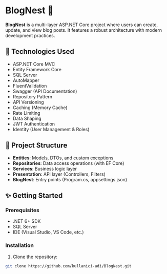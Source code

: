 # BlogNest 📝

**BlogNest** is a multi-layer ASP.NET Core project where users can create, update, and view blog posts. It features a robust architecture with modern development practices.

## 🔧 Technologies Used

- ASP.NET Core MVC  
- Entity Framework Core  
- SQL Server  
- AutoMapper  
- FluentValidation  
- Swagger (API Documentation)  
- Repository Pattern  
- API Versioning  
- Caching (Memory Cache)  
- Rate Limiting  
- Data Shaping  
- JWT Authentication  
- Identity (User Management & Roles)

## 📁 Project Structure

- **Entities**: Models, DTOs, and custom exceptions  
- **Repositories**: Data access operations (with EF Core)  
- **Services**: Business logic layer  
- **Presentation**: API layer (Controllers, Filters)  
- **BlogNest**: Entry points (Program.cs, appsettings.json)

## ✨ Getting Started

### Prerequisites
- .NET 6+ SDK
- SQL Server
- IDE (Visual Studio, VS Code, etc.)

### Installation

1. Clone the repository:
```bash
git clone https://github.com/kullanici-adi/BlogNest.git
